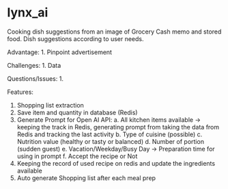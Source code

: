 # lynx_ai

Cooking dish suggestions from an image of Grocery Cash memo and stored food. Dish suggestions according to user needs. 

Advantage: 
    1. Pinpoint advertisement 


Challenges:
    1. Data

Questions/Issues:
    1.  


Features: 
1. Shopping list extraction
2. Save item and quantity in database (Redis)  
3. Generate Prompt for Open AI API:
        a. All kitchen items available → keeping the track in Redis, generating prompt from taking the data from Redis and tracking the last activity
        b. Type of cuisine (possible)
        c. Nutrition value (healthy or tasty or balanced)
        d. Number of portion (sudden guest)
        e. Vacation/Weekday/Busy Day → Preparation time for using in prompt
        f. Accept the recipe or Not
4. Keeping the record of used recipe on redis and update the ingredients available
5. Auto generate Shopping list after each meal prep
